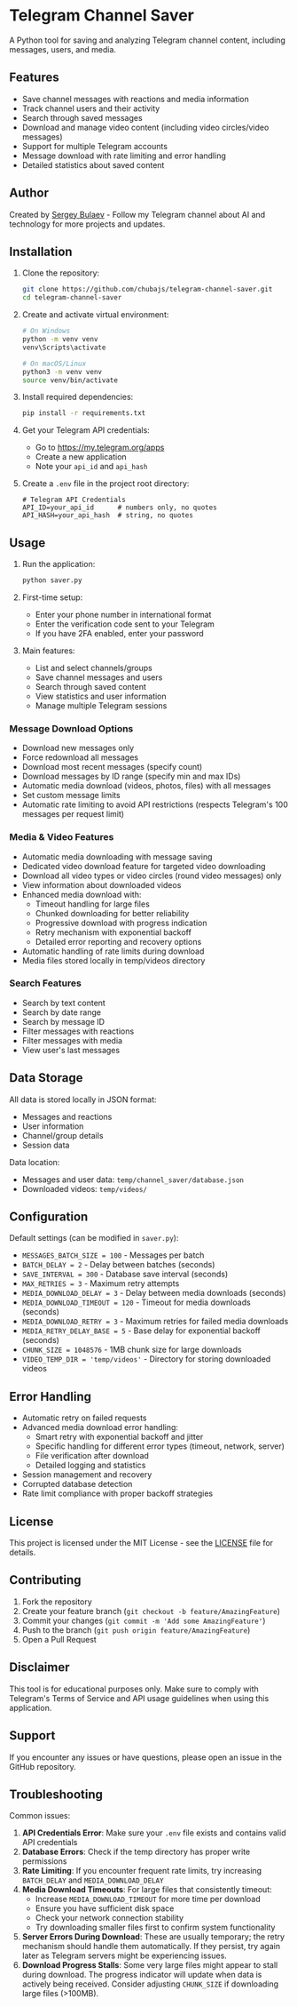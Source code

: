 # Telegram Channel Saver

A Python tool for saving and analyzing Telegram channel content, including messages, users, and media.

## Features

- Save channel messages with reactions and media information
- Track channel users and their activity
- Search through saved messages
- Download and manage video content (including video circles/video messages)
- Support for multiple Telegram accounts
- Message download with rate limiting and error handling
- Detailed statistics about saved content

## Author

Created by [Sergey Bulaev](https://t.me/sergiobulaev) - Follow my Telegram channel about AI and technology for more projects and updates.

## Installation

1. Clone the repository:
   ```bash
   git clone https://github.com/chubajs/telegram-channel-saver.git
   cd telegram-channel-saver
   ```

2. Create and activate virtual environment:
   ```bash
   # On Windows
   python -m venv venv
   venv\Scripts\activate

   # On macOS/Linux
   python3 -m venv venv
   source venv/bin/activate
   ```

3. Install required dependencies:
   ```bash
   pip install -r requirements.txt
   ```

4. Get your Telegram API credentials:
   - Go to https://my.telegram.org/apps
   - Create a new application
   - Note your `api_id` and `api_hash`

5. Create a `.env` file in the project root directory:
   ```
   # Telegram API Credentials
   API_ID=your_api_id      # numbers only, no quotes
   API_HASH=your_api_hash  # string, no quotes
   ```

## Usage

1. Run the application:
   ```bash
   python saver.py
   ```

2. First-time setup:
   - Enter your phone number in international format
   - Enter the verification code sent to your Telegram
   - If you have 2FA enabled, enter your password

3. Main features:
   - List and select channels/groups
   - Save channel messages and users
   - Search through saved content
   - View statistics and user information
   - Manage multiple Telegram sessions

### Message Download Options

- Download new messages only
- Force redownload all messages
- Download most recent messages (specify count)
- Download messages by ID range (specify min and max IDs)
- Automatic media download (videos, photos, files) with all messages
- Set custom message limits
- Automatic rate limiting to avoid API restrictions (respects Telegram's 100 messages per request limit)

### Media & Video Features

- Automatic media downloading with message saving
- Dedicated video download feature for targeted video downloading
- Download all video types or video circles (round video messages) only
- View information about downloaded videos
- Enhanced media download with:
  - Timeout handling for large files
  - Chunked downloading for better reliability
  - Progressive download with progress indication
  - Retry mechanism with exponential backoff
  - Detailed error reporting and recovery options
- Automatic handling of rate limits during download
- Media files stored locally in temp/videos directory

### Search Features

- Search by text content
- Search by date range
- Search by message ID
- Filter messages with reactions
- Filter messages with media
- View user's last messages

## Data Storage

All data is stored locally in JSON format:
- Messages and reactions
- User information
- Channel/group details
- Session data

Data location: 
- Messages and user data: `temp/channel_saver/database.json`
- Downloaded videos: `temp/videos/`

## Configuration

Default settings (can be modified in `saver.py`):
- `MESSAGES_BATCH_SIZE = 100` - Messages per batch
- `BATCH_DELAY = 2` - Delay between batches (seconds)
- `SAVE_INTERVAL = 300` - Database save interval (seconds)
- `MAX_RETRIES = 3` - Maximum retry attempts
- `MEDIA_DOWNLOAD_DELAY = 3` - Delay between media downloads (seconds)
- `MEDIA_DOWNLOAD_TIMEOUT = 120` - Timeout for media downloads (seconds)
- `MEDIA_DOWNLOAD_RETRY = 3` - Maximum retries for failed media downloads
- `MEDIA_RETRY_DELAY_BASE = 5` - Base delay for exponential backoff (seconds)
- `CHUNK_SIZE = 1048576` - 1MB chunk size for large downloads
- `VIDEO_TEMP_DIR = 'temp/videos'` - Directory for storing downloaded videos

## Error Handling

- Automatic retry on failed requests
- Advanced media download error handling:
  - Smart retry with exponential backoff and jitter
  - Specific handling for different error types (timeout, network, server)
  - File verification after download
  - Detailed logging and statistics
- Session management and recovery
- Corrupted database detection
- Rate limit compliance with proper backoff strategies

## License

This project is licensed under the MIT License - see the [LICENSE](LICENSE) file for details.

## Contributing

1. Fork the repository
2. Create your feature branch (`git checkout -b feature/AmazingFeature`)
3. Commit your changes (`git commit -m 'Add some AmazingFeature'`)
4. Push to the branch (`git push origin feature/AmazingFeature`)
5. Open a Pull Request

## Disclaimer

This tool is for educational purposes only. Make sure to comply with Telegram's Terms of Service and API usage guidelines when using this application.

## Support

If you encounter any issues or have questions, please open an issue in the GitHub repository.

## Troubleshooting

Common issues:
1. **API Credentials Error**: Make sure your `.env` file exists and contains valid API credentials
2. **Database Errors**: Check if the temp directory has proper write permissions
3. **Rate Limiting**: If you encounter frequent rate limits, try increasing `BATCH_DELAY` and `MEDIA_DOWNLOAD_DELAY`
4. **Media Download Timeouts**: For large files that consistently timeout:
   - Increase `MEDIA_DOWNLOAD_TIMEOUT` for more time per download
   - Ensure you have sufficient disk space
   - Check your network connection stability
   - Try downloading smaller files first to confirm system functionality
5. **Server Errors During Download**: These are usually temporary; the retry mechanism should handle them automatically. If they persist, try again later as Telegram servers might be experiencing issues.
6. **Download Progress Stalls**: Some very large files might appear to stall during download. The progress indicator will update when data is actively being received. Consider adjusting `CHUNK_SIZE` if downloading large files (>100MB).